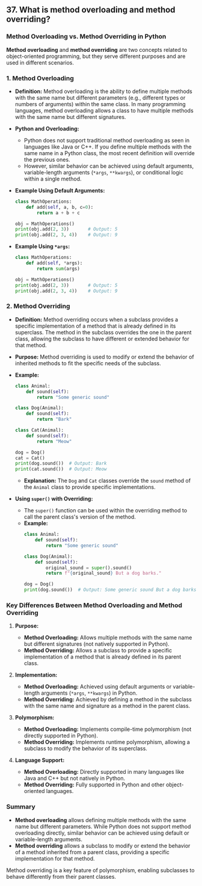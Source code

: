 ## 37. What is method overloading and method overriding?


### Method Overloading vs. Method Overriding in Python

**Method overloading** and **method overriding** are two concepts related to object-oriented programming, but they serve different purposes and are used in different scenarios.

### 1. **Method Overloading**

- **Definition:** Method overloading is the ability to define multiple methods with the same name but different parameters (e.g., different types or numbers of arguments) within the same class. In many programming languages, method overloading allows a class to have multiple methods with the same name but different signatures.

- **Python and Overloading:**
  - Python does not support traditional method overloading as seen in languages like Java or C++. If you define multiple methods with the same name in a Python class, the most recent definition will override the previous ones.
  - However, similar behavior can be achieved using default arguments, variable-length arguments (`*args`, `**kwargs`), or conditional logic within a single method.

- **Example Using Default Arguments:**
  ```python
  class MathOperations:
      def add(self, a, b, c=0):
          return a + b + c

  obj = MathOperations()
  print(obj.add(2, 3))       # Output: 5
  print(obj.add(2, 3, 4))    # Output: 9
  ```

- **Example Using `*args`:**
  ```python
  class MathOperations:
      def add(self, *args):
          return sum(args)

  obj = MathOperations()
  print(obj.add(2, 3))       # Output: 5
  print(obj.add(2, 3, 4))    # Output: 9
  ```

### 2. **Method Overriding**

- **Definition:** Method overriding occurs when a subclass provides a specific implementation of a method that is already defined in its superclass. The method in the subclass overrides the one in the parent class, allowing the subclass to have different or extended behavior for that method.

- **Purpose:** Method overriding is used to modify or extend the behavior of inherited methods to fit the specific needs of the subclass.

- **Example:**
  ```python
  class Animal:
      def sound(self):
          return "Some generic sound"

  class Dog(Animal):
      def sound(self):
          return "Bark"

  class Cat(Animal):
      def sound(self):
          return "Meow"

  dog = Dog()
  cat = Cat()
  print(dog.sound())  # Output: Bark
  print(cat.sound())  # Output: Meow
  ```

  - **Explanation:** The `Dog` and `Cat` classes override the `sound` method of the `Animal` class to provide specific implementations.

- **Using `super()` with Overriding:**
  - The `super()` function can be used within the overriding method to call the parent class's version of the method.
  - **Example:**
    ```python
    class Animal:
        def sound(self):
            return "Some generic sound"

    class Dog(Animal):
        def sound(self):
            original_sound = super().sound()
            return f"{original_sound} But a dog barks."

    dog = Dog()
    print(dog.sound())  # Output: Some generic sound But a dog barks.
    ```

### Key Differences Between Method Overloading and Method Overriding

1. **Purpose:**
   - **Method Overloading:** Allows multiple methods with the same name but different signatures (not natively supported in Python).
   - **Method Overriding:** Allows a subclass to provide a specific implementation of a method that is already defined in its parent class.

2. **Implementation:**
   - **Method Overloading:** Achieved using default arguments or variable-length arguments (`*args`, `**kwargs`) in Python.
   - **Method Overriding:** Achieved by defining a method in the subclass with the same name and signature as a method in the parent class.

3. **Polymorphism:**
   - **Method Overloading:** Implements compile-time polymorphism (not directly supported in Python).
   - **Method Overriding:** Implements runtime polymorphism, allowing a subclass to modify the behavior of its superclass.

4. **Language Support:**
   - **Method Overloading:** Directly supported in many languages like Java and C++ but not natively in Python.
   - **Method Overriding:** Fully supported in Python and other object-oriented languages.

### Summary

- **Method overloading** allows defining multiple methods with the same name but different parameters. While Python does not support method overloading directly, similar behavior can be achieved using default or variable-length arguments.
- **Method overriding** allows a subclass to modify or extend the behavior of a method inherited from a parent class, providing a specific implementation for that method.

Method overriding is a key feature of polymorphism, enabling subclasses to behave differently from their parent classes.
